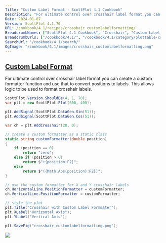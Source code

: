```yaml
---
Title: "Custom Label Format - ScottPlot 4.1 Cookbook"
Description: "For ultimate control over crosshair label format you can create a custom formatter function and use that to convert positions to labels. This allows logic to be used to format crosshair labels."
Date: 2024-01-07
Version: ScottPlot 4.1.70
URL: /cookbook/4.1/recipes/crosshair_customlabelformatting/
BreadcrumbNames: ["ScottPlot 4.1 Cookbook", "Crosshair", "Custom Label Format"]
BreadcrumbUrls: ["/cookbook/4.1/", "/cookbook/4.1/category/plottable-crosshair", "/cookbook/4.1/recipes/crosshair_customlabelformatting/"]
SearchUrl: "/cookbook/4.1/search/"
OgImage: "/cookbook/4.1/images/crosshair_customlabelformatting.png"
---
```


<h2><a id='custom-label-format' href='/cookbook/4.1/recipes/crosshair_customlabelformatting/'>Custom Label Format</a></h2>

For ultimate control over crosshair label format you can create a custom formatter function and use that to convert positions to labels. This allows logic to be used to format crosshair labels.

```cs
ScottPlot.Version.ShouldBe(4, 1, 70);
var plt = new ScottPlot.Plot(600, 400);

plt.AddSignal(ScottPlot.DataGen.Sin(51));
plt.AddSignal(ScottPlot.DataGen.Cos(51));

var ch = plt.AddCrosshair(20, 0);

// create a custom formatter as a static class
static string customFormatter(double position)
{
    if (position == 0)
        return "zero";
    else if (position > 0)
        return $"+{position:F2}";
    else
        return $"({Math.Abs(position):F2})";
}

// use the custom formatter for X and Y crosshair labels
ch.HorizontalLine.PositionFormatter = customFormatter;
ch.VerticalLine.PositionFormatter = customFormatter;

// style the plot
plt.Title("Crosshair with Custom Label Formmater");
plt.XLabel("Horizontal Axis");
plt.YLabel("Vertical Axis");

plt.SaveFig("crosshair_customlabelformatting.png");
```

<img src='../../images/crosshair_customlabelformatting.png' class='d-block mx-auto my-5' />


